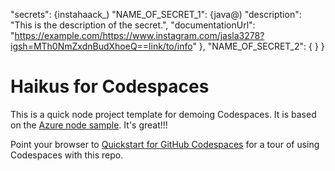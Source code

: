 "secrets": {instahaack_)
  "NAME_OF_SECRET_1": {java@)
    "description": "This is the description of the secret.",
    "documentationUrl": "https://example.com/https://www.instagram.com/jasla3278?igsh=MTh0NmZxdnBudXhoeQ==link/to/info"
  },
  "NAME_OF_SECRET_2": { }
}

# Haikus for Codespaces

This is a quick node project template for demoing Codespaces. It is based on the [Azure node sample](https://github.com/Azure-Samples/nodejs-docs-hello-world). It's great!!!

Point your browser to [Quickstart for GitHub Codespaces](https://docs.github.com/en/codespaces/getting-started/quickstart) for a tour of using Codespaces with this repo.

